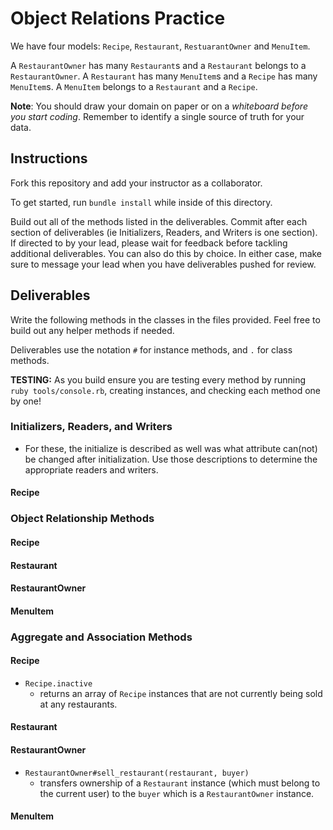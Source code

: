 # Object Relations Practice

We have four models: `Recipe`, `Restaurant`, `RestuarantOwner` and `MenuItem`. 

A `RestaurantOwner` has many `Restaurant`s and a `Restaurant` belongs to a `RestaurantOwner`. A `Restaurant` has many `MenuItem`s and a `Recipe` has many `MenuItem`s. A `MenuItem` belongs to a `Restaurant` and a `Recipe`. 

**Note**: You should draw your domain on paper or on a *whiteboard before you start coding*. Remember to identify a single source of truth for your data.

## Instructions

Fork this repository and add your instructor as a collaborator.

To get started, run `bundle install` while inside of this directory.

Build out all of the methods listed in the deliverables. Commit after each section of deliverables (ie Initializers, Readers, and Writers is one section). If directed to by your lead, please wait for feedback before tackling additional deliverables. You can also do this by choice. In either case, make sure to message your lead when you have deliverables pushed for review. 

## Deliverables

Write the following methods in the classes in the files provided. Feel free to build out any helper methods if needed.

Deliverables use the notation `#` for instance methods, and `.` for class methods.

**TESTING:** As you build ensure you are testing every method by running `ruby tools/console.rb`, creating instances, and checking each method one by one! 

### Initializers, Readers, and Writers
- For these, the initialize is described as well was what attribute can(not) be changed after initialization. Use those descriptions to determine the appropriate readers and writers.


#### Recipe
<!-- - `Recipe#initialize(name, description)`
  - A recipe should be initialized with a `name` (string) and a `description` (string).
  - The name **cannot** be changed after the recipe is initialized.
  - The description can be changed after the recipe is initialized.
  - Both name and description are readable
- `Recipe.all`
  - Returns an array of all recipe instances that have been created.

#### Restaurant
- `Restaurant#initialize(owner, name, star_rating)`
  - A restaurant should be initialized with a `RestaurantOwner` instance, a `name` (string) and a `star_rating` (integer).
  - The name and star_rating can be changed after the restaurant is initialized.
  - Both name and star_rating are readable.
- `Restaurant.all`
  - Returns an array of all restaurant instances that have been created.

#### RestaurantOwner
- `RestaurantOwner#initialize(name, age)`
  - A restaurant_owner should be initialized with a `name` (string) and an `age` (integer).
  - The name and age can be changed after the restaurant_owner is initialized.
  - Both name and age are readable.
- `RestaurantOwner.all`
  - Returns an array of all restaurant_owner instances that have been created.

#### MenuItem
- `MenuItem#initialize(restaurant, recipe, price)`
  - A menu_item should be initialized with a `Restaurant` instance, a `Recipe` instance and a `price` (float).
  - The price can be changed after the menu_item is initialized.
- `MenuItem.all`
  - Returns an array of all menu_item instances that have been created. -->



### Object Relationship Methods

#### Recipe
<!-- - `Recipe#menu_items`
  - returns an array of all the `MenuItem` instances for the `Recipe`. -->
<!-- - `Recipe#restaurants`
  - returns an array of all the `Restaurant` instances that have the `Recipe` on their menu. -->

#### Restaurant
<!-- - `Restaurant#menu_items`
  - returns an array of all the `MenuItem` instances for the `Restaurant`. -->
<!-- - `Restaurant#owner`
  - returns the `RestaurantOwner` instance associated with the `Restaurant` instance -->
<!-- - `Restaurant#recipes`
  - returns an array of all the `Recipe` instances that are on this `Restaurant`s menu. -->

#### RestaurantOwner
<!-- - `RestaurantOwner#restaurants`
  - returns an array of `Restaurant` instances associated with the `RestaurantOwner` instance. -->
<!-- - `RestaurantOwner#menu_items`
  - returns an array of `MenuItem` instances associated with any of the `RestaurantOwner`s `Restaurant` instances. -->

#### MenuItem
<!-- - `MenuItem#recipe`
  - returns the `Recipe` instance associated with the `MenuItem` instance -->
<!-- - `MenuItem#restaurant`
  - returns the `Restaurant` instance associated with the `MenuItem` instance -->
<!-- - `MenuItem#owner`
  - returns the `Owner` instance associated with the `MenuItem` instance -->



### Aggregate and Association Methods

#### Recipe
<!-- - `Recipe#average_price`
    - returns the average price (integer) for all `MenuItem` instances of this `Recipe` instance.  -->
<!-- - `Recipe#highest_price`
  - returns the highest price (integer) for all `MenuItem` instances of this `Recipe` instance.  -->
<!-- - `Recipe#cheapest_restaurant`
  - returns the `Restaurant` instance where this `Recipe` instance is the cheapest.  -->
- `Recipe.inactive`
  - returns an array of `Recipe` instances that are not currently being sold at any restaurants.

#### Restaurant
<!-- - `Restaurant#has_dish?(recipe)`
    - returns `true` if the dish is on the menu at the given restaurant and `false` if it is not.  -->
<!-- - `Restaurant.highest_rated`
    - returns the highest rated `Restaurant` instance. -->

#### RestaurantOwner
<!-- - `RestaurantOwner.average_age`
  - returns the average age of all the `RestaurantOwner`s -->
- `RestaurantOwner#sell_restaurant(restaurant, buyer)`
  - transfers ownership of a `Restaurant` instance (which must belong to the current user) to the `buyer` which is a `RestaurantOwner` instance. 

#### MenuItem
<!-- - `MenuItem.most_expensive_item`
    - returns the most expensive `MenuItem` instance -->



 







